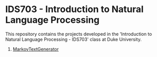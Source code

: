 # IDS703 - Introduction to Natural Language Processing

This repository contains the projects developed in the 'Introduction to Natural Language Processing - IDS703' class at Duke University.

1. [MarkovTextGenerator](https://github.com/BarbaraPFloresRios/IDS703_NLP_NaturalLanguageProcessing/tree/main/MarkovTextGenerator)
